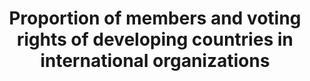 ---
comments_and_limitations: Under review.
data_non_statistical: true
goal_meta_link: http://unstats.un.org/sdgs/files/metadata-compilation/Metadata-Goal-16.pdf
graph_title: Proportion of members and voting rights of developing countries in international
  organizations
graph_type: null
has_metadata: true
indicator: 16.8.1
indicator_definition: "Representation and participation of developing countries in\
  \ international organizations, including international financial institutions, is\
  \ often below their relative weight in the world. This indicator would measure the\
  \ representativeness of developing countries in international organizations. This\
  \ indicator would be easily measurable by way of data collected by international\
  \ organizations. The indicator would require a list of international organizations\
  \ that would be included in the calculation. The indicator could be calculated by\
  \ taking the simple average of the international organizations on the list. The\
  \ phrase \"global governance\" in the target would suggest that the list of international\
  \ organizations should be limited to organizations with a global mandate, which\
  \ could, for example, include the governing bodies of all agencies, funds and programmes\
  \ of the UN system (including and the IMF and the World Bank), but also the Preparatory\
  \ Commission for the Comprehensive Nuclear-Test-Ban Treaty Organization (CTBTO),\
  \ International Atomic Energy Agency (IAEA), Organisation for the Prohibition of\
  \ Chemical Weapons (OPCW) and the World Trade Organization (WTO). This is a global\
  \ indicator, not a national indicator. National Statistical Offices need not be\
  \ involved. The rating CBB from the survey is, therefore, odd, especially the C\
  \ rating because the data on membership and voting rights is readily available,\
  \ for example, from the IMF and the World Bank. This indicator also relates to:\
  \ \tTarget 10.6 (which focuses on global international economic and financial institutions).\
  \ \tTarget 16.3 (rule of law at international level). \tTarget 16.7 (which focuses\
  \ on inclusive, participatory and representative decision-making at all levels)"
indicator_name: Proportion of members and voting rights of developing countries in
  international organizations
indicator_sort_order: 16-08-01
indicator_variable: null
layout: indicator
national_geographical_coverage: United States
permalink: /16-8-1/
published: true
rationale_interpretation: "Representation and participation of developing countries\
  \ in international organizations, including international financial institutions,\
  \ is often below their relative weight in the world. This indicator would measure\
  \ the representativeness of developing countries in international organizations.\
  \ \nAn adjustment could be made to compare the percentage of members or voting rights\
  \ of developing countries in IFIs to their share in global population (e.g. for\
  \ governing bodies of UN funds and programmes) or GDP (e.g. for the IMF and World\
  \ Bank). This would allow compensation for the fact that the indicator should not\
  \ increase until reaching 100%."
reporting_status: notstarted
sdg_goal: 16
source_active_1: true
source_notes_1: null
source_title_1: null
target: Broaden and strengthen the participation of developing countries in the institutions
  of global governance.
target_id: '16.8'
title: Proportion of members and voting rights of developing countries in international
  organizations
un_custodial_agency: DESA/FFDO
un_designated_tier: '1'
variable_description: null
variable_notes: null
---